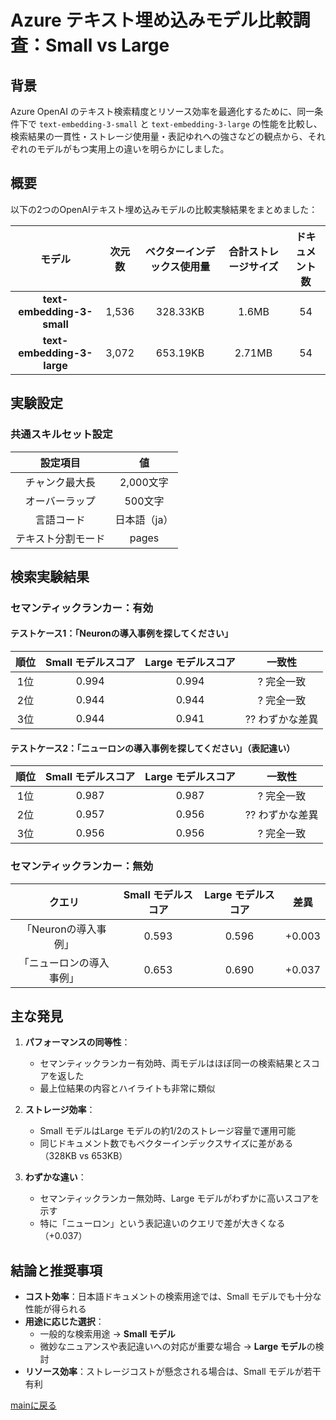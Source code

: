 
# Azure テキスト埋め込みモデル比較調査：Small vs Large

## 背景

Azure OpenAI のテキスト検索精度とリソース効率を最適化するために、同一条件下で `text-embedding-3-small` と `text-embedding-3-large` の性能を比較し、検索結果の一貫性・ストレージ使用量・表記ゆれへの強さなどの観点から、それぞれのモデルがもつ実用上の違いを明らかにしました。

## 概要

以下の2つのOpenAIテキスト埋め込みモデルの比較実験結果をまとめました：

| モデル | 次元数 | ベクターインデックス使用量 | 合計ストレージサイズ | ドキュメント数 |
|:------:|:------:|:------------------------:|:------------------:|:------------:|
| **text-embedding-3-small** | 1,536 | 328.33KB | 1.6MB | 54 |
| **text-embedding-3-large** | 3,072 | 653.19KB | 2.71MB | 54 |

## 実験設定

### 共通スキルセット設定

| 設定項目 | 値 |
|:-------:|:--:|
| チャンク最大長 | 2,000文字 |
| オーバーラップ | 500文字 |
| 言語コード | 日本語（ja） |
| テキスト分割モード | pages |

## 検索実験結果

### セマンティックランカー：有効

#### テストケース1：「Neuronの導入事例を探してください」

| 順位 | Small モデルスコア | Large モデルスコア | 一致性 |
|:----:|:-----------------:|:-----------------:|:-----:|
| 1位 | 0.994 | 0.994 | ? 完全一致 |
| 2位 | 0.944 | 0.944 | ? 完全一致 |
| 3位 | 0.944 | 0.941 | ?? わずかな差異 |

#### テストケース2：「ニューロンの導入事例を探してください」（表記違い）

| 順位 | Small モデルスコア | Large モデルスコア | 一致性 |
|:----:|:-----------------:|:-----------------:|:-----:|
| 1位 | 0.987 | 0.987 | ? 完全一致 |
| 2位 | 0.957 | 0.956 | ?? わずかな差異 |
| 3位 | 0.956 | 0.956 | ? 完全一致 |

### セマンティックランカー：無効

| クエリ | Small モデルスコア | Large モデルスコア | 差異 |
|:------:|:-----------------:|:-----------------:|:----:|
| 「Neuronの導入事例」 | 0.593 | 0.596 | +0.003 |
| 「ニューロンの導入事例」 | 0.653 | 0.690 | +0.037 |

## 主な発見

1. **パフォーマンスの同等性**：
    - セマンティックランカー有効時、両モデルはほぼ同一の検索結果とスコアを返した
    - 最上位結果の内容とハイライトも非常に類似

2. **ストレージ効率**：
    - Small モデルはLarge モデルの約1/2のストレージ容量で運用可能
    - 同じドキュメント数でもベクターインデックスサイズに差がある（328KB vs 653KB）

3. **わずかな違い**：
    - セマンティックランカー無効時、Large モデルがわずかに高いスコアを示す
    - 特に「ニューロン」という表記違いのクエリで差が大きくなる（+0.037）

## 結論と推奨事項

- **コスト効率**：日本語ドキュメントの検索用途では、Small モデルでも十分な性能が得られる
- **用途に応じた選択**：
    - 一般的な検索用途 → **Small モデル**
    - 微妙なニュアンスや表記違いへの対応が重要な場合 → **Large モデル**の検討
- **リソース効率**：ストレージコストが懸念される場合は、Small モデルが若干有利


[mainに戻る](https://github.com/brains-technology/sample-app-aoai-chatGPT/blob/branch-1/research/research_main.md)
